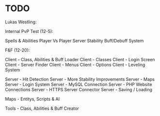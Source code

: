 TODO
====

Lukas Westling:

Internal PvP Test (12-5):

Spells & Abilities
Player Vs Player
Server Stability
Buff/Debuff System

F&F (12-20):

Client - Class, Abilities & Buff Loader
Client - Classes
Client - Login Screen
Client - Server Finder
Client - Menus
Client - Options
Client - Leveling System

Server - Hit Detection
Server - More Stability Improvements
Server - Maps
Server - Login System
Server - MySQL Connection
Server - PHP Website Connections
Server - HTTPS Server Connector
Server - Saving / Loading

Maps - Entitys, Scripts & AI

Tools - Class, Abilities & Buff Creator


